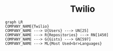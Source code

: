 <h1 align="center">Twilio</h1>

```mermaid
graph LR
COMPANY_NAME{Twilio}
COMPANY_NAME ---> U{Users} ---> UN[25]
COMPANY_NAME ---> R{Repositories} ---> RN[1450]
COMPANY_NAME ---> G{Gists} ---> GN[597]
COMPANY_NAME ---> ML{Most Used<br>Languages}
```
